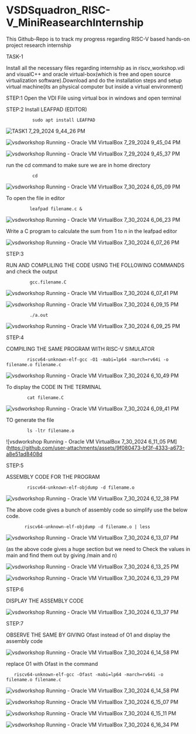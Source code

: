 # VSDSquadron_RISC-V_MiniReasearchInternship
This Github-Repo is to track my progress regarding RISC-V based hands-on project research internship 


TASK-1

Install all the necessary files regarding internship as in riscv_workshop.vdi and visualC++ and oracle virtual-box(which is free and open source virtualization software).Download and do the installation steps and setup virtual machine(its an physical computer but inside a virtual environment)

STEP:1
Open the VDI File using virtual box in windows and open terminal 

STEP:2
Install LEAFPAD (EDITOR)

              sudo apt install LEAFPAD
              
![TASK1 7_29_2024 9_44_26 PM](https://github.com/user-attachments/assets/3a821b2c-156e-4b47-b942-1c5307372a21)

![vsdworkshop  Running  - Oracle VM VirtualBox 7_29_2024 9_45_04 PM](https://github.com/user-attachments/assets/347a1368-63d6-40d1-9b2e-3a4541351fc3)

![vsdworkshop  Running  - Oracle VM VirtualBox 7_29_2024 9_45_37 PM](https://github.com/user-attachments/assets/f28877a1-18e9-4c57-80ec-07a310552c92)

run the cd command to make sure we are in home directory 

              cd
              
![vsdworkshop  Running  - Oracle VM VirtualBox 7_30_2024 6_05_09 PM](https://github.com/user-attachments/assets/c9277f82-b3c2-40eb-9f24-be4264fb2edd)


To open the file in editor 

             leafpad filename.c &
             
![vsdworkshop  Running  - Oracle VM VirtualBox 7_30_2024 6_06_23 PM](https://github.com/user-attachments/assets/ff033282-a9e4-498d-9b8d-5051dd7d2059)

Write a C program to calculate the sum from 1 to n in the leafpad editor 

![vsdworkshop  Running  - Oracle VM VirtualBox 7_30_2024 6_07_26 PM](https://github.com/user-attachments/assets/ee8fea13-cfb2-4efa-85e4-b0cc8e17efd3)

STEP:3

RUN AND COMPLILING THE CODE USING THE FOLLOWING COMMANDS and check the output

             gcc.filename.C
             
![vsdworkshop  Running  - Oracle VM VirtualBox 7_30_2024 6_07_41 PM](https://github.com/user-attachments/assets/b875694c-343f-4702-9b99-0325582e2a15)

![vsdworkshop  Running  - Oracle VM VirtualBox 7_30_2024 6_09_15 PM](https://github.com/user-attachments/assets/a4189566-4078-4499-91e4-5640724805a2)

             ./a.out

![vsdworkshop  Running  - Oracle VM VirtualBox 7_30_2024 6_09_25 PM](https://github.com/user-attachments/assets/6c44adc6-7629-4203-8e22-d4dcf7287b03)
       
STEP:4

COMPILING THE SAME PROGRAM WITH RISC-V SIMULATOR 

            riscv64-unknown-elf-gcc -O1 -mabi=lp64 -march=rv64i -o filename.o filename.c
            
![vsdworkshop  Running  - Oracle VM VirtualBox 7_30_2024 6_10_49 PM](https://github.com/user-attachments/assets/424deaf2-fef1-48d9-a1c9-e8027c42ac27)

To display the CODE IN THE TERMINAL

            cat filename.C
            
![vsdworkshop  Running  - Oracle VM VirtualBox 7_30_2024 6_09_41 PM](https://github.com/user-attachments/assets/923de361-3b70-461e-9c10-472065fd88f3)

TO generate the file

            ls -ltr filename.o
![vsdworkshop  Running  - Oracle VM VirtualBox 7_30_2024 6_11_05 PM](https://github.com/user-attachments/assets/9f080473-bf3f-4333-a673-a8e51ad8408d

STEP:5

ASSEMBLY CODE FOR THE PROGRAM

            riscv64-unknown-elf-objdump -d filename.o 
![vsdworkshop  Running  - Oracle VM VirtualBox 7_30_2024 6_12_38 PM](https://github.com/user-attachments/assets/1873f725-b02d-4c6b-bf3b-a6432405f8ea)

The above code gives a bunch of assembly code so simplify use the below code.

           riscv64-unknown-elf-objdump -d filename.o | less
           
![vsdworkshop  Running  - Oracle VM VirtualBox 7_30_2024 6_13_07 PM](https://github.com/user-attachments/assets/dd02eb43-376c-42ab-ab2a-22993a16ae8e)

(as the above code gives a huge section but we need to Check the values in main and find them out by giving /main and n)

![vsdworkshop  Running  - Oracle VM VirtualBox 7_30_2024 6_13_25 PM](https://github.com/user-attachments/assets/9c838ea3-8596-42be-acbb-cbeaf746d075)

![vsdworkshop  Running  - Oracle VM VirtualBox 7_30_2024 6_13_29 PM](https://github.com/user-attachments/assets/e1a7623a-23b9-4331-a9d2-b576bcbb5c8f)

STEP:6

DISPLAY THE ASSEMBLY CODE 

![vsdworkshop  Running  - Oracle VM VirtualBox 7_30_2024 6_13_37 PM](https://github.com/user-attachments/assets/ecc4f1a3-2616-4aaf-b1e6-1303d041ba96)

STEP:7

OBSERVE THE SAME BY GIVING Ofast instead of O1 and display the assembly code

![vsdworkshop  Running  - Oracle VM VirtualBox 7_30_2024 6_14_58 PM](https://github.com/user-attachments/assets/cb1994d7-e498-4491-8d90-569c42d4b662)

replace O1 with Ofast in the command

       riscv64-unknown-elf-gcc -Ofast -mabi=lp64 -march=rv64i -o filename.o filename.c

![vsdworkshop  Running  - Oracle VM VirtualBox 7_30_2024 6_14_58 PM](https://github.com/user-attachments/assets/581d3f5f-6b73-47af-8440-48a464d9abbf)

![vsdworkshop  Running  - Oracle VM VirtualBox 7_30_2024 6_15_07 PM](https://github.com/user-attachments/assets/da75f5ef-2ac7-48e6-a202-6b39ed211ef9)

![vsdworkshop  Running  - Oracle VM VirtualBox 7_30_2024 6_15_11 PM](https://github.com/user-attachments/assets/ba26b1da-e507-48e7-b9f3-b8c251eebc77)

![vsdworkshop  Running  - Oracle VM VirtualBox 7_30_2024 6_16_34 PM](https://github.com/user-attachments/assets/b08eaebb-3797-46b2-923d-d11c59d14d52)

         









